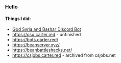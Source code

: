 ### Hello
#### Things I did:
* [God Syria and Bashar Discord Bot](https://github.com/carter-0/GodSyriaAndBashar-Bot)
* https://osu.carter.red - unfinished
* https://bots.carter.red/
* https://beanserver.xyz/
* https://beanbattleshacks.net/
* https://csjobs.carter.red - archived from csjobs.net
<!--
**carter-0/carter-0** is a ✨ _special_ ✨ repository because its `README.md` (this file) appears on your GitHub profile.

Here are some ideas to get you started:

- 🔭 I’m currently working on ...
- 🌱 I’m currently learning ...
- 👯 I’m looking to collaborate on ...
- 🤔 I’m looking for help with ...
- 💬 Ask me about ...
- 📫 How to reach me: ...
- 😄 Pronouns: ...
- ⚡ Fun fact: ...
-->
